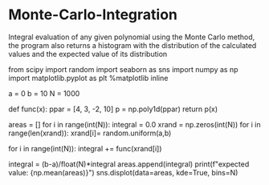 # Monte-Carlo-Integration
Integral evaluation of any given polynomial using the Monte Carlo method, the program also returns a histogram with the distribution of the calculated values ​​and the expected value of its distribution

from scipy import random
import seaborn as sns
import numpy as np
import matplotlib.pyplot as plt
%matplotlib inline

a = 0
b = 10
N = 1000

def func(x):
  ppar = [4, 3, -2, 10]
  p = np.poly1d(ppar)
  return p(x)

areas = []
for i in range(int(N)):
  integral = 0.0
  xrand = np.zeros(int(N))
  for i in range(len(xrand)):
       xrand[i]= random.uniform(a,b) 

  for i in range(int(N)):
      integral += func(xrand[i])

  integral = (b-a)/float(N)*integral 
  areas.append(integral)
print(f"expected value: {np.mean(areas)}")
sns.displot(data=areas, kde=True, bins=N)
